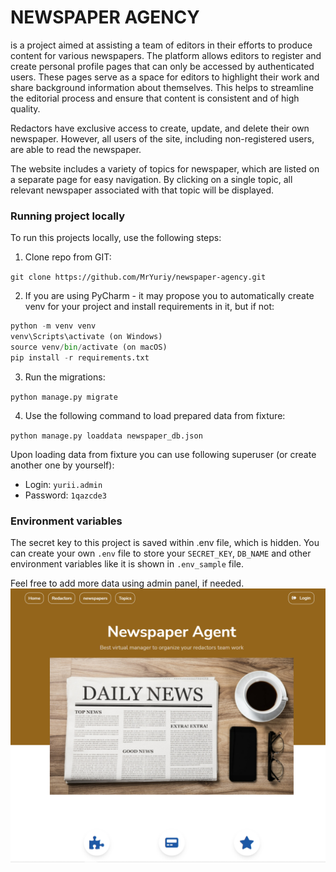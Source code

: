 # NEWSPAPER AGENCY 

is a project aimed at assisting a team of editors in their efforts to produce content for various newspapers. 
The platform allows editors to register and create personal profile pages that can only be accessed by authenticated users. 
These pages serve as a space for editors to highlight their work and share background information about themselves. 
This helps to streamline the editorial process and ensure that content is consistent and of high quality.

Redactors have exclusive access to create, update, and delete their own newspaper.
However, all users of the site, including non-registered users, are able to read the newspaper.

The website includes a variety of topics for newspaper, which are listed on a separate page for easy navigation. 
By clicking on a single topic, all relevant newspaper associated with that topic will be displayed.

### Running project locally

To run this projects locally, use the following steps:

1. Clone repo from GIT:

`git clone https://github.com/MrYuriy/newspaper-agency.git`

2. If you are using PyCharm - it may propose you to automatically create venv for your project 
and install requirements in it, but if not: 

```python
python -m venv venv
venv\Scripts\activate (on Windows)
source venv/bin/activate (on macOS)
pip install -r requirements.txt
```

3. Run the migrations:

`python manage.py migrate`

4. Use the following command to load prepared data from fixture:
  
`python manage.py loaddata newspaper_db.json`

Upon loading data from fixture you can use following superuser (or create another one by yourself):
  - Login: `yurii.admin`
  - Password: `1qazcde3`

### Environment variables
   
The secret key to this project is saved within .env file, which is hidden.
You can create your own `.env` file to store your `SECRET_KEY`, `DB_NAME` and other environment 
variables like it is shown in `.env_sample` file. 


Feel free to add more data using admin panel, if needed.
![Website Interface](demo.png)
